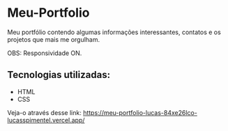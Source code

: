 # Meu-Portfolio
  Meu portfólio contendo algumas informações interessantes, contatos e os projetos que mais me orgulham.
  
  OBS: Responsividade ON.

## Tecnologias utilizadas:
- HTML
- CSS

Veja-o através desse link:
https://meu-portfolio-lucas-84xe26lco-lucasspimentel.vercel.app/
